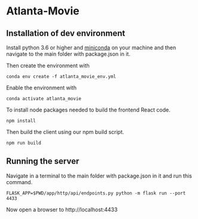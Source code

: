 # Atlanta-Movie

## Installation of dev environment

Install python 3.6 or higher and [miniconda](https://docs.conda.io/en/latest/miniconda.html) on your machine and then navigate to the main folder with package.json in it.

Then create the environment with

```
conda env create -f atlanta_movie_env.yml 
```

Enable the environment with

```
conda activate atlanta_movie
```

To install node packages needed to build the frontend React code.
```
npm install
```

Then build the client using our npm build script.
```
npm run build
```

## Running the server

Navigate in a terminal to the main folder with package.json in it and run this command.
```
FLASK_APP=$PWD/app/http/api/endpoints.py python -m flask run --port 4433
```

Now open a browser to http://localhost:4433




